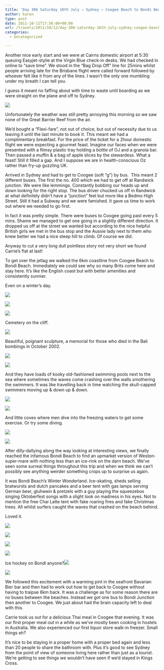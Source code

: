 ```yaml
---
title: 'Day 306 Saturday 16th July – Sydney – Coogee Beach to Bondi Beach'
author: karen
type: post
date: 2011-10-11T17:56:00+00:00
url: /travels/2011/10/12/day-306-saturday-16th-july-sydney-coogee-beach-to-bondi-beach/
categories:
  - Uncategorized

---
```

Another nice early start and we were at Cairns domestic airport at 5:30 queuing Easyjet-stylie at the Virgin Blue check-in desks. We had checked in online to “save time”. We stood in the “Bag Drop Off” line for 25mins whilst people arriving late for the Brisbane flight were called forward followed by whoever felt like it from any of the lines. I wasn’t the only one mumbling under my breath I can tell you.

I guess it meant no faffing about with time to waste until boarding as we were straight on the plane and off to Sydney.

![](/travels-wp-content/uploads/2011/10/IMG_88131.jpg)

Unfortunately the weather was still pretty annoying this morning so we saw none of the Great Barrier Reef from the air.

We’d bought a “Flexi-fare”, not out of choice, but out of necessity due to us leaving it until the last minute to book it. This meant we had a complimentary breakfast. For the price of the ticket for a 2hour domestic flight we were expecting a gourmet feast. Imagine our faces when we were presented with a flimsy plastic tray holding a bottle of OJ and a granola bar. Then passed a muffin & a bag of apple slices by the stewardess. What a feast! Still it filled a gap. And I suppose we are in health-conscious Oz rather than fry-up guzzling UK.

Arrived in Sydney and had to get to Coogee (soft “g”) by bus.&nbsp; This meant 2 different buses. The first the no. 400 which we had to get off at Randwick junction. We were like lemmings. Constantly bobbing our heads up and down looking for the right stop. The bus driver chucked us off in Randwick at what definitely didn’t have a “junction” feel but more like a Bedmo High Street. Still it had a Subway and we were famished. It gave us time to work out where we needed to go first.

In fact it was pretty simple. There were buses to Coogee going past every 5 mins. Shame we managed to get one going in a slightly different direction. It dropped us off at the street we wanted but according to the nice helpful British girls we met in the bus stop and the Aussie lady next to them who knew better we had a nice steep hill to climb. Of course we did.

Anyway to cut a very long dull pointless story not very short we found Carrie’s flat at last!

To get over the jetlag we walked the 6km coastline from Coogee Beach to Bondi Beach. Immediately we could see why so many Brits come here and stay here. It’s like the English coast but with better amenities and consistently sunnier.

Even on a winter’s day.

![](/travels-wp-content/uploads/2011/10/P10709651.jpg)

![](/travels-wp-content/uploads/2011/10/P10709755.jpg)

![](/travels-wp-content/uploads/2011/10/IMG_88551.jpg)

Cemetery on the cliff.

![](/travels-wp-content/uploads/2011/10/IMG_88391.jpg)

Beautiful, poignant sculpture, a memorial for those who died in the Bali bombings in October 2002.

![](/travels-wp-content/uploads/2011/10/IMG_88261.jpg)

![](/travels-wp-content/uploads/2011/10/P10709724.jpg)

And they have loads of kooky old-fashioned swimming pools next to the sea where sometimes the waves come crashing over the walls smothering the swimmers. It was like travelling back in time watching the skull-capped swimmers moving up & down up & down.

![](/travels-wp-content/uploads/2011/10/IMG_88225.jpg)

![](/travels-wp-content/uploads/2011/10/P1070988.jpg)

And little coves where men dive into the freezing waters to get some exercise. Or try some diving.

![](/travels-wp-content/uploads/2011/10/IMG_8837.jpg)

![](/travels-wp-content/uploads/2011/10/P10709901.jpg)

After dilly-dallying along the way looking at interesting views, we finally reached the infamous Bondi Beach to find an upmarket version of Weston-super-mare with nothing less than an ice-rink on the darn beach. We’ve seen some surreal things throughout this trip and when we think we can’t possibly see anything weirder something crops up to surprise us again.

It was Bondi Beach’s Winter Wonderland. Ice-skating, sheds selling bratwursts and dutch pancakes and a beer tent with gas lamps serving German beer, gluhwein & pretzels with a guy playing the squeezebox singing Oktoberfest songs with a slight look on madness in his eyes. Not to mention the free Chai Latte tent with fake roaring fires and fake Christmas trees. All whilst surfers caught the waves that crashed on the beach behind.

Loved it.

![](/travels-wp-content/uploads/2011/10/IMG_88641.jpg)

![](/travels-wp-content/uploads/2011/10/P10709921.jpg)

![](/travels-wp-content/uploads/2011/10/P10709971.jpg)

![](/travels-wp-content/uploads/2011/10/P10709981.jpg)

Ice hockey on Bondi anyone?![](/travels-wp-content/uploads/2011/10/IMG_88811.jpg)

![](/travels-wp-content/uploads/2011/10/IMG_88831.jpg)

We followed this excitement with a warming pint in the seafront Bavarian Bier bar and then had to work out how to get back to Coogee without having to traipse 6km back. It was a challenge as for some reason there are no buses between the beaches. Instead we got one bus to Bondi Junction then another to Coogee. We just about had the brain capacity left to deal with this.

Carrie took us out for a delicious Thai meal in Coogee that evening. It was our first proper meal out in a while as we’ve mostly been cooking in hostels in Australia. We also experienced our first liquor store walk-in freezer. Small things eh?

It’s nice to be staying in a proper home with a proper bed again and less than 20 people to share the bathroom with. Plus it’s good to see Sydney from the point of view of someone living here rather than just as a tourist. We’re getting to see things we wouldn’t have seen if we’d stayed in Kings Cross.

 [1]: http://www.mattburns.co.uk/travels/wp-content/uploads/2011/10/IMG_88131.jpg
 [2]: http://www.mattburns.co.uk/travels/wp-content/uploads/2011/10/P10709651.jpg
 [3]: http://www.mattburns.co.uk/travels/wp-content/uploads/2011/10/P10709755.jpg
 [4]: http://www.mattburns.co.uk/travels/wp-content/uploads/2011/10/IMG_88551.jpg
 [5]: http://www.mattburns.co.uk/travels/wp-content/uploads/2011/10/IMG_88391.jpg
 [6]: http://www.mattburns.co.uk/travels/wp-content/uploads/2011/10/IMG_88261.jpg
 [7]: http://www.mattburns.co.uk/travels/wp-content/uploads/2011/10/P10709724.jpg
 [8]: http://www.mattburns.co.uk/travels/wp-content/uploads/2011/10/IMG_88225.jpg
 [9]: http://www.mattburns.co.uk/travels/wp-content/uploads/2011/10/P1070988.jpg
 [10]: http://www.mattburns.co.uk/travels/wp-content/uploads/2011/10/IMG_8837.jpg
 [11]: http://www.mattburns.co.uk/travels/wp-content/uploads/2011/10/P10709901.jpg
 [12]: http://www.mattburns.co.uk/travels/wp-content/uploads/2011/10/IMG_88641.jpg
 [13]: http://www.mattburns.co.uk/travels/wp-content/uploads/2011/10/P10709921.jpg
 [14]: http://www.mattburns.co.uk/travels/wp-content/uploads/2011/10/P10709971.jpg
 [15]: http://www.mattburns.co.uk/travels/wp-content/uploads/2011/10/P10709981.jpg
 [16]: http://www.mattburns.co.uk/travels/wp-content/uploads/2011/10/IMG_88811.jpg
 [17]: http://www.mattburns.co.uk/travels/wp-content/uploads/2011/10/IMG_88831.jpg